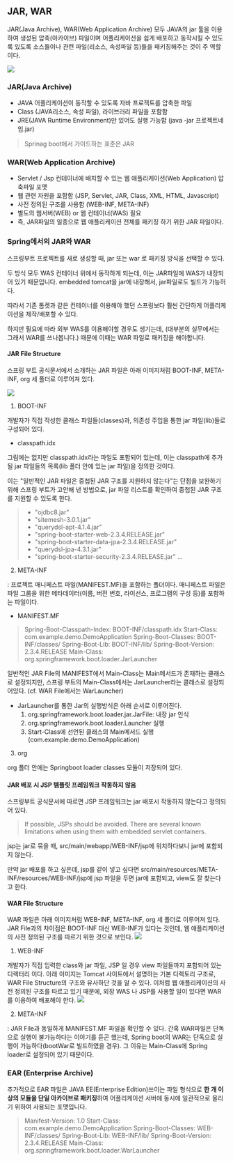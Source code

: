## JAR, WAR

JAR(Java Archive), WAR(Web Application Archive) 모두 JAVA의 jar 툴을 이용하여 생성된 압축(아카이브) 파일이며 어플리케이션을 쉽게 배포하고 동작시킬 수 있도록 있도록 소스들이나 관련 파일(리소스, 속성파일 등)들을 패키징해주는 것이 주 역할이다.

![](img/jarwar.png)

### JAR(Java Archive)

- JAVA 어플리케이션이 동작할 수 있도록 자바 프로젝트를 압축한 파일
- Class (JAVA리소스, 속성 파일), 라이브러리 파일을 포함함
- JRE(JAVA Runtime Environment)만 있어도 실행 가능함 (java -jar 프로젝트네임.jar)

> Sprinag boot에서 가이드하는 표준은 JAR

### WAR(Web Application Archive)

- Servlet / Jsp 컨테이너에 배치할 수 있는 웹 애플리케이션(Web Application) 압축파일 포맷
- 웹 관련 자원을 포함함 (JSP, Servlet, JAR, Class, XML, HTML, Javascript)
- 사전 정의된 구조를 사용함 (WEB-INF, META-INF)
- 별도의 웹서버(WEB) or 웹 컨테이너(WAS) 필요
- 즉, JAR파일의 일종으로 웹 애플리케이션 전체를 패키징 하기 위한 JAR 파일이다.

### Spring에서의 JAR와 WAR

스프링부트 프로젝트를 새로 생성할 때, jar 또는 war 로 패키징 방식을 선택할 수 있다.

두 방식 모두 WAS 컨테이너 위에서 동작하게 되는데, 이는 JAR파일에 WAS가 내장되어 있기 때문입니다. embedded tomcat을 jar에 내장해서, jar파일로도 빌드가 가능허다.

따라서 기존 톰켓과 같은 컨테이너를 이용해야 했던 스프링보다 훨씬 간단하게 어플리케이션을 제작/배포할 수 있다.

하지만 필요에 따라 외부 WAS를 이용해야할 경우도 생기는데, (대부분의 실무에서는 그래서 WAR를 쓰나봅니다.) 때문에 이때는 WAR 파일로 패키징을 해야합니다.

#### JAR File Structure

스프링 부트 공식문서에서 소개하는 JAR 파일은 아래 이미지처럼 BOOT-INF, META-INF, org 세 폴더로 이루어져 있다.

![](img/spjar.png)

1. BOOT-INF

개발자가 직접 작성한 클래스 파일들(classes)과, 의존성 주입을 통한 jar 파일(lib)들로 구성되어 있다.

- classpath.idx

그림에는 없지만 classpath.idx라는 파일도 포함되어 있는데, 이는 classpath에 추가될 jar 파일들의 목록(lib 폴더 안에 있는 jar 파일)을 정의한 것이다.

이는 "일반적인 JAR 파일은 중첩된 JAR 구조를 지원하지 않는다"는 단점을 보완하기 위해 스프링 부트가 고안해 낸 방법으로, jar 파일 리스트를 확인하여 중첩된 JAR 구조를 지원할 수 있도록 한다.

> - "ojdbc8.jar"
> - "sitemesh-3.0.1.jar"
> - "querydsl-apt-4.1.4.jar"
> - "spring-boot-starter-web-2.3.4.RELEASE.jar"
> - "spring-boot-starter-data-jpa-2.3.4.RELEASE.jar"
> - "querydsl-jpa-4.3.1.jar"
> - "spring-boot-starter-security-2.3.4.RELEASE.jar"
>   ...

2. META-INF

: 프로젝트 매니페스트 파일(MANIFEST.MF)을 포함하는 폴더이다. 매니페스트 파일은 파일 그룹을 위한 메타데이터(이름, 버전 번호, 라이선스, 프로그램의 구성 등)를 포함하는 파일이다.

- MANIFEST.MF

> Spring-Boot-Classpath-Index: BOOT-INF/classpath.idx
> Start-Class: com.example.demo.DemoApplication
> Spring-Boot-Classes: BOOT-INF/classes/
> Spring-Boot-Lib: BOOT-INF/lib/
> Spring-Boot-Version: 2.3.4.RELEASE
> Main-Class: org.springframework.boot.loader.JarLauncher

일반적인 JAR File의 MANIFEST에서 Main-Class는 Main메서드가 존재하는 클래스로 설정되지만, 스프링 부트의 Main-Class에서는 JarLauncher라는 클래스로 설정되어있다. (cf. WAR File에서는 WarLauncher)

- JarLauncher를 통한 Jar의 실행방식은 아래 순서로 이루어진다.
  1. org.springframework.boot.loader.jar.JarFile: 내장 jar 인식
  2. org.springframework.boot.loader.Launcher 실행
  3. Start-Class에 선언된 클래스의 Main메서드 실행 (com.example.demo.DemoApplication)

3. org

org 폴더 안에는 Springboot loader classes 모듈이 저장되어 있다.

#### JAR 배포 시 JSP 템플릿 프레임워크 작동하지 않음

스프링부트 공식문서에 따르면 JSP 프레임워크는 jar 배포시 작동하지 않는다고 정의되어 있다.

> If possible, JSPs should be avoided. There are several known limitations when using them with embedded servlet containers.

jsp는 jar로 묶을 때, src/main/webapp/WEB-INF/jsp에 위치하다보니 jar에 포함되지 않는다.

만약 jar 배포를 하고 싶은데, jsp를 같이 넣고 싶다면 src/main/resources/META-INF/resources/WEB-INF/jsp에 jsp 파일을 두면 jar에 포함되고, view도 잘 찾는다고 한다.

#### WAR File Structure

WAR 파일은 아래 이미지처럼 WEB-INF, META-INF, org 세 폴더로 이루어져 있다. JAR File과의 차이점은 BOOT-INF 대신 WEB-INF가 있다는 것인데, 웹 애플리케이션의 사전 정의된 구조를 따르기 위한 것으로 보인다.
![](img/spwar.png)

1. WEB-INF

개발자가 직접 입력한 class와 jar 파일, JSP 일 경우 view 파일들까지 포함되어 있는 디렉터리 이다. 아래 이미지는 Tomcat 사이트에서 설명하는 기본 디렉토리 구조로, WAR File Structure의 구조와 유사하단 것을 알 수 있다. 이처럼 웹 애플리케이션의 사전 정의된 구조를 따르고 있기 때문에, 외장 WAS 나 JSP를 사용할 일이 있다면 WAR를 이용하여 배포해야 한다.
![](img/tomcatwar.png)

2. META-INF

: JAR File과 동일하게 MANIFEST.MF 파일을 확인할 수 있다. 간혹 WAR파일은 단독으로 실행이 불가능하다는 이야기를 듣곤 했는데, Spring boot의 WAR는 단독으로 실행이 가능하다(bootWar로 빌드하였을 경우). 그 이유는 Main-Class에 Spring loader로 설정되어 있기 때문이다.

### EAR (Enterprise Archive)

추가적으로 EAR 파일은 JAVA EE(Enterprise Edition)쓰이는 파일 형식으로 **한 개 이상의 모듈을 단일 아카이브로 패키징**하여 어플리케이션 서버에 동시에 일관적으로 올리기 위하여 사용되는 포맷입니다.

> Manifest-Version: 1.0
> Start-Class: com.example.demo.DemoApplication
> Spring-Boot-Classes: WEB-INF/classes/
> Spring-Boot-Lib: WEB-INF/lib/
> Spring-Boot-Version: 2.3.4.RELEASE
> Main-Class: org.springframework.boot.loader.WarLauncher
